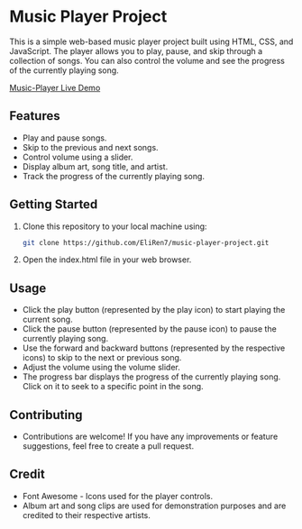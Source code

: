 # Music Player Project

This is a simple web-based music player project built using HTML, CSS, and JavaScript. The player allows you to play, pause, and skip through a collection of songs. You can also control the volume and see the progress of the currently playing song.

[Music-Player Live Demo](https://eliren7.github.io/Music-Player/)

## Features

- Play and pause songs.
- Skip to the previous and next songs.
- Control volume using a slider.
- Display album art, song title, and artist.
- Track the progress of the currently playing song.

## Getting Started

1. Clone this repository to your local machine using:
   ```bash
   git clone https://github.com/EliRen7/music-player-project.git

2. Open the index.html file in your web browser.

## Usage

- Click the play button (represented by the play icon) to start playing the current song.
- Click the pause button (represented by the pause icon) to pause the currently playing song.
- Use the forward and backward buttons (represented by the respective icons) to skip to the next or previous song.
- Adjust the volume using the volume slider.
- The progress bar displays the progress of the currently playing song. Click on it to seek to a specific point in the song.

## Contributing
- Contributions are welcome! If you have any improvements or feature suggestions, feel free to create a pull request.

## Credit
- Font Awesome - Icons used for the player controls.
- Album art and song clips are used for demonstration purposes and are credited to their respective artists.
